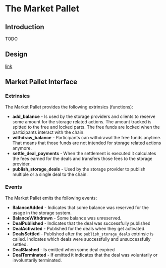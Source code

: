 # The Market Pallet

## Introduction

TODO

## Design

[link](./DESIGN.md)

## Market Pallet Interface

### Extrinsics

The Market Pallet provides the following extrinsics (functions):

- **add_balance** - Is used by the storage providers and clients to reserve some amount for the storage related actions. The amount tracked is spitted to the free and locked parts. The free funds are locked when the participants interact with the chain.
- **withdraw_balance** - Participants can withdrawal the free funds anytime. That means that those funds are not intended for storage related actions anymore.
- **settle_deal_payments** - When the settlement is executed it calculates the fees earned for the deals and transfers those fees to the storage provider.
- **publish_storage_deals** - Used by the storage provider to publish multiple or a single deal to the chain.

### Events

The Market Pallet emits the following events:

- **BalanceAdded** - Indicates that some balance was reserved for the usage in the storage system.
- **BalanceWithdrawn** - Some balance was unreserved.
- **DealPublished** - Indicates that the deal was successfully published
- **DealActivated** - Published for the deals when they get activated.
- **DealsSettled** - Published after the `publish_storage_deals` extrinsic is called. Indicates which deals were successfully and unsuccessfully settled.
- **DealSlashed** - Is emitted when some deal expired
- **DealTerminated** - If emitted it indicates that the deal was voluntarily or involuntarily terminated.
